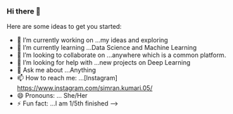 ### Hi there 👋



Here are some ideas to get you started:

- 🔭 I’m currently working on ...my ideas and exploring
- 🌱 I’m currently learning ...Data Science and Machine Learning
- 👯 I’m looking to collaborate on ...anywhere which is a common platform.
- 🤔 I’m looking for help with ...new projects on Deep Learning
- 💬 Ask me about ...Anything
- 📫 How to reach me: ...[Instagram] https://www.instagram.com/simran.kumari.05/
- 😄 Pronouns: ... She/Her
- ⚡ Fun fact: ...I am 1/5th finished
-->

